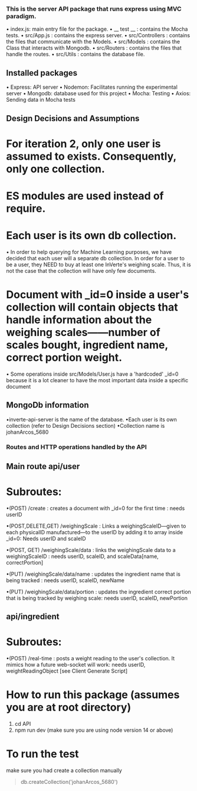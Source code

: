 ### This is the server API package that runs express using MVC paradigm.

• index.js: main entry file for the package.
• \_\_ test \_\_ : contains the Mocha tests.
• src/App.js : contains the express server.
• src/Controllers : contains the files that communicate with the Models.
• src/Models : contains the Class that interacts with Mongodb.
• src/Routers : contains the files that handle the routes.
• src/Utils : contains the database file.

## Installed packages

• Express: API server
• Nodemon: Facilitates running the experimental server
• Mongodb: database used for this project
• Mocha: Testing
• Axios: Sending data in Mocha tests

## Design Decisions and Assumptions

# For iteration 2, only one user is assumed to exists. Consequently, only one collection.

# ES modules are used instead of require.

# Each user is its own db collection.

• In order to help querying for Machine Learning purposes, we have decided that each user will a separate db collection. In order for a user to be a user, they NEED to buy at least one InVerte's weighing scale. Thus, it is not the case that the collection will have only few documents.

# Document with \_id=0 inside a user's collection will contain objects that handle information about the weighing scales——number of scales bought, ingredient name, correct portion weight.

• Some operations inside src/Models/User.js have a 'hardcoded' \_id=0 because it is a lot cleaner to have the most important data inside a specific document

## MongoDb information

•inverte-api-server is the name of the database.
•Each user is its own collection (refer to Design Decisions section)
•Collection name is johanArcos_5680

### Routes and HTTP operations handled by the API

## Main route api/user

# Subroutes:

•(POST) /create : creates a document with \_id=0 for the first time : needs userID

•(POST,DELETE,GET) /weighingScale : Links a weighingScaleID—given to each physicalID manufactured—to the userID by adding it to array inside \_id=0: Needs userID and scaleID

•(POST, GET) /weighingScale/data : links the weighingScale data to a weighingScaleID : needs userID, scaleID, and scaleData[name, correctPortion]

•(PUT) /weighingScale/data/name : updates the ingredient name that is being tracked : needs userID, scaleID, newName

•(PUT) /weighingScale/data/portion : updates the ingredient correct portion that is being tracked by weighing scale: needs userID, scaleID, newPortion

## api/ingredient

# Subroutes:

•(POST) /real-time : posts a weight reading to the user's collection. It mimics how a future web-socket will work: needs userID, weightReadingObject [see Client Generate Script]

# How to run this package (assumes you are at root directory)

1. cd API
2. npm run dev (make sure you are using node version 14 or above)

# To run the test
make sure you had create a collection manually
> db.createCollection('johanArcos_5680')

